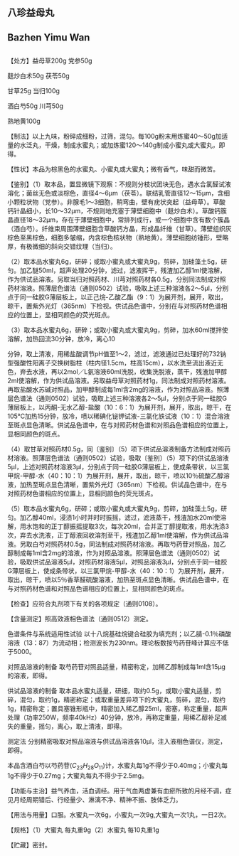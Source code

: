 ## 八珍益母丸

## Bazhen Yimu Wan

## 

【处方】益母草200g 党参50g

麸炒白术50g 茯苓50g

甘草25g 当归100g

酒白芍50g 川芎50g

熟地黄100g

【制法】以上九味，粉碎成细粉，过筛，混匀。每100g粉末用炼蜜40～50g加适量的水泛丸，干燥，制成水蜜丸；或加炼蜜120～140g制成小蜜丸或大蜜丸，即得。

【性状】本品为棕黑色的水蜜丸、小蜜丸或大蜜丸；微有香气，味甜而微苦。

【鉴别】（1）取本品，置显微镜下观察：不规则分枝状团块无色，遇水合氯醛试液溶化；菌丝无色或淡棕色，直径4～6μm（茯苓）。联结乳管直径12～15μm，含细小颗粒状物（党参）。非腺毛1～3细胞，稍弯曲，壁有疣状突起（益母草）。草酸钙针晶细小，长10～32μm，不规则地充塞于薄壁细胞中（麸炒白术）。草酸钙簇晶直径18～32μm，存在于薄壁细胞中，常排列成行，或一个细胞中含有数个簇晶（酒白芍）。纤维束周围薄壁细胞含草酸钙方晶，形成晶纤维（甘草）。薄壁组织灰棕色至黑棕色，细胞多皱缩，内含棕色核状物（熟地黄）。薄壁细胞纺锤形，壁略厚，有极微细的斜向交错纹理（当归）。

（2）取本品水蜜丸6g，研碎；或取小蜜丸或大蜜丸9g，剪碎，加硅藻土5g，研匀。加乙醚50ml，超声处理20分钟，滤过，滤液挥干，残渣加乙醇1ml使溶解，作为供试品溶液。另取当归对照药材、川芎对照药材各0.5g，分别同法制成对照药材溶液。照薄层色谱法（通则0502）试验，吸取上述三种溶液各2～5μl，分别点于同一硅胶G薄层板上，以正己烷-乙酸乙酯（9：1）为展开剂，展开，取出，晾干，置紫外光灯（365nm）下检视。供试品色谱中，分别在与对照药材色谱相应的位置上，显相同颜色的荧光斑点。

（3）取本品水蜜丸6g，研碎；或取小蜜丸或大蜜丸9g，剪碎，加水60ml搅拌使溶解，加热回流30分钟，放冷，离心10

分钟，取上清液，用稀盐酸调节pH值至1～2，滤过，滤液通过已处理好的732钠型强酸性阳离子交换树脂柱（柱内径1.5cm，柱高15cm），以水洗至流出液近无色，弃去水液，再以2mol／L氨溶液60ml洗脱，收集洗脱液，蒸干，残渣加甲醇2ml使溶解，作为供试品溶液。另取益母草对照药材1g，同法制成对照药材溶液。再取盐酸水苏碱对照品，加甲醇制成每1ml含2mg的溶液，作为对照品溶液。照薄层色谱法（通则0502）试验，吸取上述三种溶液各2～5μl，分别点于同一硅胶G薄层板上，以丙酮-无水乙醇-盐酸（10：6：1）为展开剂，展开，取出，晾干，在105℃加热15分钟，放冷，喷以稀碘化铋钾试液-三氯化铁试液（10：1）混合溶液至斑点显色清晰。供试品色谱中，在与对照药材色谱和对照品色谱相应的位置上，显相同颜色的斑点。

（4）取甘草对照药材0.5g，同〔鉴别〕（5）项下供试品溶液制备方法制成对照药材溶液。照薄层色谱法（通则0502）试验，吸取〔鉴别〕（5）项下的供试品溶液5μl，上述对照药材溶液3μl，分别点于同一硅胶G薄层板上，使成条带状，以三氯甲烷-甲醇-水（40：10：1）为展开剂，展开，取出，晾干，喷以10％硫酸乙醇溶液，加热至斑点显色清晰，置紫外光灯（365nm）下检视。供试品色谱中，在与对照药材色谱相应的位置上，显相同颜色的荧光斑点。

（5）取本品水蜜丸6g，研碎；或取小蜜丸或大蜜丸9g，剪碎，加硅藻土5g，研匀。加乙醇40ml，浸渍1小时并时时振摇，滤过，滤液蒸干，残渣加水20ml使溶解，用水饱和的正丁醇振摇提取3次，每次20ml，合并正丁醇提取液，用水洗涤3次，弃去水洗液，正丁醇液回收溶剂至干，残渣加乙醇1ml使溶解，作为供试品溶液。另取白芍对照药材0.5g，同法制成对照药材溶液。再取芍药苷对照品，加乙醇制成每1ml含2mg的溶液，作为对照品溶液。照薄层色谱法（通则0502）试验，吸取供试品溶液5μl，对照药材溶液5μl，对照品溶液3μl，分别点于同一硅胶G薄层板上，使成条带状，以三氯甲烷-甲醇-水（40：10：1）为展开剂，展开，取出，晾干，喷以5％香草醛硫酸溶液，加热至斑点显色清晰。供试品色谱中，在与对照药材色谱和对照品色谱相应的位置上，显相同颜色的斑点。

【检查】应符合丸剂项下有关的各项规定（通则0108）。

【含量测定】照高效液相色谱法（通则0512）测定。

色谱条件与系统适用性试验 以十八烷基硅烷键合硅胶为填充剂；以乙腈-0.1％磷酸溶液（13：87）为流动相；检测波长为230nm。理论板数按芍药苷峰计算应不低于5000。

对照品溶液的制备 取芍药苷对照品适量，精密称定，加稀乙醇制成每1ml含15μg的溶液，即得。

供试品溶液的制备 取本品水蜜丸适量，研细，取约0.5g，或取小蜜丸适量，剪碎，混匀，取约1g，精密称定；或取重量差异项下的大蜜丸，剪碎，混匀，取约1g，精密称定；置具塞锥形瓶中，精密加入稀乙醇25ml，密塞，称定重量，超声处理（功率250W，频率40kHz）40分钟，放冷，再称定重量，用稀乙醇补足减失的重量，摇匀，离心，取上清液，即得。

测定法 分别精密吸取对照品溶液与供试品溶液各10μl，注入液相色谱仪，测定，即得。

本品含酒白芍以芍药苷$( C _ { 2 3 } H _ { 2 8 } O _ { 1 1 } )$计，水蜜丸每1g不得少于0.40mg；小蜜丸每1g不得少于0.27mg；大蜜丸每丸不得少于2.5mg。

【功能与主治】益气养血，活血调经。用于气血两虚兼有血瘀所致的月经不调，症见月经周期错后、行经量少、淋漓不净、精神不振、肢体乏力。

【用法与用量】口服。水蜜丸一次6g，小蜜丸一次9g,大蜜丸一次1丸，一日2次。

【规格】（1）大蜜丸 每丸重9g（2）水蜜丸 每10丸重1g

【贮藏】密封。